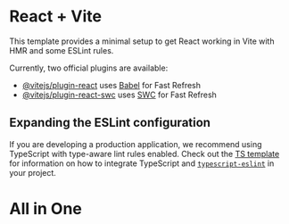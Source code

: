 # React + Vite

This template provides a minimal setup to get React working in Vite with HMR and some ESLint rules.

Currently, two official plugins are available:

- [@vitejs/plugin-react](https://github.com/vitejs/vite-plugin-react/blob/main/packages/plugin-react) uses [Babel](https://babeljs.io/) for Fast Refresh
- [@vitejs/plugin-react-swc](https://github.com/vitejs/vite-plugin-react/blob/main/packages/plugin-react-swc) uses [SWC](https://swc.rs/) for Fast Refresh

## Expanding the ESLint configuration

If you are developing a production application, we recommend using TypeScript with type-aware lint rules enabled. Check out the [TS template](https://github.com/vitejs/vite/tree/main/packages/create-vite/template-react-ts) for information on how to integrate TypeScript and [`typescript-eslint`](https://typescript-eslint.io) in your project.


# All in One
<!-- Naviagations for this app -->
<!-- Zain's Desk with logo -->
<!-- Home -->
<!-- Exam preparation -->
<!-- Quick Links -->
<!-- Password Vault -->
<!-- Task / todos -->
<!-- Settings -->
<!-- Logout -->

 <!-- Selected options background color #FEFEFE -->
 <!-- text color #122300 and not selected text color #F0F0F0 -->
 <!-- Sidebar container background color #1C1C1E -->
 <!-- border of the container #2C2C2C -->

 <!--  -->
